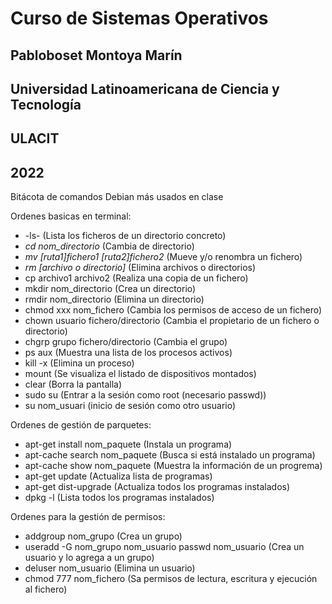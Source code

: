 # Curso de Sistemas Operativos

## Pabloboset Montoya Marín
## Universidad Latinoamericana de Ciencia y Tecnología
## ULACIT
## 2022

Bitácota de comandos Debian más usados en clase

Ordenes basicas en terminal:
* -ls-  (Lista los ficheros de un directorio concreto)
* *cd nom_directorio*  (Cambia de directorio)
* *mv [ruta1]fichero1 [ruta2]fichero2*  (Mueve y/o renombra un fichero)
* *rm [archivo o directorio]*  (Elimina archivos o directorios)
* cp archivo1 archivo2  (Realiza una copia de un fichero)
* mkdir nom_directorio  (Crea un directorio)
* rmdir nom_directorio  (Elimina un directorio)
* chmod xxx nom_fichero  (Cambia los permisos de acceso de un fichero)
* chown usuario fichero/directorio  (Cambia el propietario de un fichero o directorio)
* chgrp grupo fichero/directorio  (Cambia el grupo)
* ps aux  (Muestra una lista de los procesos activos)
* kill -x  (Elimina un proceso)
* mount  (Se visualiza el listado de dispositivos montados)
* clear  (Borra la pantalla)
* sudo su  (Entrar a la sesión como root (necesario passwd))
* su nom_usuari  (inicio de sesión como otro usuario)


Ordenes de gestión de parquetes:
* apt-get install nom_paquete  (Instala un programa)
* apt-cache search nom_paquete  (Busca si está instalado un programa)
* apt-cache show nom_paquete  (Muestra la información de un progrema)
* apt-get update  (Actualiza lista de programas)
* apt-get dist-upgrade  (Actualiza todos los programas instalados)
* dpkg -l  (Lista todos los programas instalados)


Ordenes para la gestión de permisos:
* addgroup nom_grupo  (Crea un grupo)
* useradd -G nom_grupo nom_usuario
  passwd nom_usuario  (Crea un usuario y lo agrega a un grupo)
* deluser nom_usuario  (Elimina un usuario)
* chmod 777 nom_fichero  (Sa permisos de lectura, escritura y ejecución al fichero)
